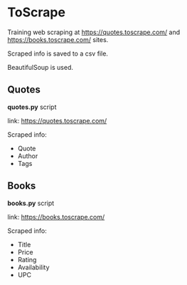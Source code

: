 # ToScrape

Training web scraping at https://quotes.toscrape.com/ and https://books.toscrape.com/ sites.

Scraped info is saved to a csv file.

BeautifulSoup is used.

## Quotes
**quotes.py** script

link: https://quotes.toscrape.com/

Scraped info:
- Quote
- Author
- Tags

## Books
**books.py** script

link: https://books.toscrape.com/

Scraped info:
- Title
- Price
- Rating
- Availability
- UPC
